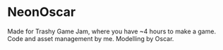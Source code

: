 # NeonOscar
Made for Trashy Game Jam, where you have ~4 hours to make a game.
Code and asset management by me.
Modelling by Oscar.
